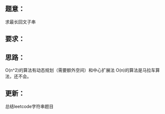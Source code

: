 ## 题意：
求最长回文子串

## 要求：


## 思路：
O(n^2)的算法有动态规划（需要额外空间）和中心扩展法
O(n)的算法是马拉车算法，还不会。

## 更新：
总结leetcode字符串题目

